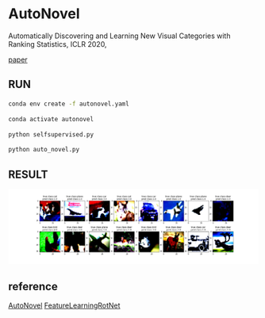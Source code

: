 # AutoNovel

Automatically Discovering and Learning New Visual Categories with Ranking Statistics, ICLR 2020,

[paper](https://openreview.net/forum?id=LQNY3ACM2Xe)

## RUN
```bash
conda env create -f autonovel.yaml
```
```bash
conda activate autonovel
```
```bash
python selfsupervised.py
```
```bash
python auto_novel.py
```

## RESULT
![image](https://github.com/COMP6248-Reproducability-Challenge/AutoNovel/blob/main/res.png)
## reference
[AutoNovel](https://github.com/k-han/AutoNovel)
[FeatureLearningRotNet](https://github.com/gidariss/FeatureLearningRotNet)
